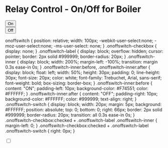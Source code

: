 <html>
<head>

  <link rel="stylesheet" type="text/css" href="https://maxcdn.bootstrapcdn.com/bootstrap/3.3.4/css/bootstrap.min.css">
  <link rel="stylesheet" type="text/css" href="style.css">
  <script type="text/javascript" src="https://code.jquery.com/jquery-2.1.4.min.js"></script>
  <script type="text/javascript" src="https://cdn.rawgit.com/Foliotek/AjaxQ/master/ajaxq.js"></script>
  <script type="text/javascript" src="https://cdn.rawgit.com/marcoschwartz/aREST.js/master/aREST.js"></script>
  <script type="text/javascript" src="script.js"></script>
</head>
<body>
<div class='container'>
 <h1>Relay Control - On/Off for Boiler</h1>
 <div class='row'>
   <div class="col-md-1"></div>
   <div class="col-md-2">
     <button id='on' class='btn btn-block btn-success'>On</button>
   </div>
  <div class="col-md-2">
    <button id='off' class='btn btn-block btn-danger'>Off</button>
  </div>
 </div>
</div>

onoffswitch {
    position: relative; width: 100px;
    -webkit-user-select:none; -moz-user-select:none; -ms-user-select: none;
}
.onoffswitch-checkbox {
    display: none;
}
.onoffswitch-label {
    display: block; overflow: hidden; cursor: pointer;
    border: 2px solid #999999; border-radius: 20px;
}
.onoffswitch-inner {
    display: block; width: 200%; margin-left: -100%;
    transition: margin 0.3s ease-in 0s;
}
.onoffswitch-inner:before, .onoffswitch-inner:after {
    display: block; float: left; width: 50%; height: 30px; padding: 0; line-height: 30px;
    font-size: 20px; color: white; font-family: Trebuchet, Arial, sans-serif; font-weight: bold;
    box-sizing: border-box;
}
.onoffswitch-inner:before {
    content: "ON";
    padding-left: 10px;
    background-color: #F74551; color: #FFFFFF;
}
.onoffswitch-inner:after {
    content: "OFF";
    padding-right: 10px;
    background-color: #FFFFFF; color: #999999;
    text-align: right;
}
.onoffswitch-switch {
    display: block; width: 20px; margin: 5px;
    background: #FFFFFF;
    position: absolute; top: 0; bottom: 0;
    right: 66px;
    border: 2px solid #999999; border-radius: 20px;
    transition: all 0.3s ease-in 0s; 
}
.onoffswitch-checkbox:checked + .onoffswitch-label .onoffswitch-inner {
    margin-left: 0;
}
.onoffswitch-checkbox:checked + .onoffswitch-label .onoffswitch-switch {
    right: 0px; 
}

<div class="onoffswitch">
    <input type="checkbox" name="onoffswitch" class="onoffswitch-checkbox" id="myonoffswitch">
    <label class="onoffswitch-label" for="myonoffswitch">
        <span class="onoffswitch-inner"></span>
        <span class="onoffswitch-switch"></span>
    </label>
</div>

</body>
</html>
